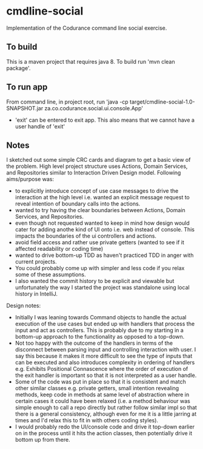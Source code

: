 # cmdline-social
Implementation of the Codurance command line social exercise.

## To build ##
This is a maven project that requires java 8. To build run 'mvn clean package'.

## To run app ##
From command line, in project root, run 'java -cp target/cmdline-social-1.0-SNAPSHOT.jar za.co.codurance.social.ui.console.App'
 * 'exit' can be entered to exit app. This also means that we cannot have a user handle of 'exit'

## Notes ##
 I sketched out some simple CRC cards and diagram to get a basic view of the problem.
 High level project structure uses Actions, Domain Services, and Repositories similar to Interaction Driven Design model.
 Following aims/purpose was:
 * to explicitly introduce concept of use case messages to drive the interaction at the high level i.e. wanted an explicit
 message request to reveal intention of boundary calls into the actions.
 * wanted to try having the clear boundaries between Actions, Domain Services, and Repositories.
 * even though not requested wanted to keep in mind how design would cater for adding anothe kind of UI onto i.e. web instead of console. This
  impacts the boundaries of the ui controllers and actions.
 * avoid field access and rather use private getters (wanted to see if it affected readability or coding time)
 * wanted to drive bottom-up TDD as haven't practiced TDD in anger with current projects.
 * You could probably come up with simpler and less code if you relax some of these assumptions.
 * I also wanted the commit history to be explicit and viewable but unfortunately the way I started the project was standalone using local history in IntelliJ.

Design notes:
 * Initially I was leaning towards Command objects to handle the actual execution of the use cases but ended up with
 handlers that process the input and act as controllers. This is probably due to my starting in a bottom-up approach to the functionality as
 opposed to a top-down.
 * Not too happy with the outcome of the handlers in terms of the disconnect between parsing input and controlling interaction with user.
 I say this because it makes it more difficult to see the type of inputs that can be executed and also introduces complexity in ordering of handlers
 e.g. Exhibits Positional Connascence where the order of execution of the exit handler is important so that it is not interpreted as a user handle.
 * Some of the code was put in place so that it is consistent and match other similar classes e.g. private getters, small intention revealing methods, keep code
  in methods at same level of abstraction where in certain cases it could have been relaxed (i.e. a method behaviour was simple enough to call a repo
  directly but rather follow similar impl so that there is a general consistency, although even for me it is a little jarring at times and I'd relax this to
  fit in with others coding styles).
 * I would probably redo the UI/console code and drive it top-down earlier on in the process until it hits the action classes, then potentially drive it
 bottom up from there.